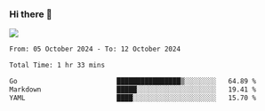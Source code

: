 ### Hi there 👋️

![](https://komarev.com/ghpvc/?username=Loner1024)

<!--START_SECTION:waka-->

```txt
From: 05 October 2024 - To: 12 October 2024

Total Time: 1 hr 33 mins

Go                         ████████████████▒░░░░░░░░   64.89 %
Markdown                   █████░░░░░░░░░░░░░░░░░░░░   19.41 %
YAML                       ████░░░░░░░░░░░░░░░░░░░░░   15.70 %
```

<!--END_SECTION:waka-->



